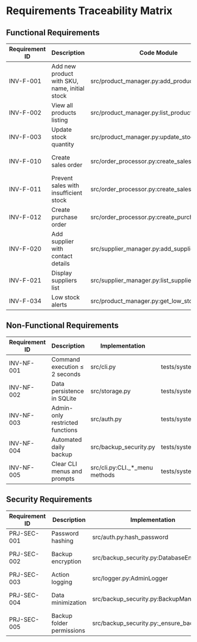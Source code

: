 # Requirements Traceability Matrix

## Functional Requirements

| Requirement ID | Description | Code Module | Test Case | Jira Story |
|---------------|-------------|-------------|-----------|------------|
| INV-F-001 | Add new product with SKU, name, initial stock | src/product_manager.py:add_product | tests/unit/test_product_manager.py:test_INV_F_001_add_product | INV-F-003 |
| INV-F-002 | View all products listing | src/product_manager.py:list_products | tests/unit/test_product_manager.py:test_INV_F_002_list_products | INV-F-002 |
| INV-F-003 | Update stock quantity | src/product_manager.py:update_stock | tests/unit/test_product_manager.py:test_INV_F_003_update_stock | INV-F-003 |
| INV-F-010 | Create sales order | src/order_processor.py:create_sales_order | tests/unit/test_order_processor.py:test_INV_F_010_create_sales_order | INV-F-010 |
| INV-F-011 | Prevent sales with insufficient stock | src/order_processor.py:create_sales_order | tests/unit/test_order_processor.py:test_INV_F_011_insufficient_stock | INV-F-011 |
| INV-F-012 | Create purchase order | src/order_processor.py:create_purchase_order | tests/unit/test_order_processor.py:test_INV_F_012_create_purchase_order | INV-F-017 |
| INV-F-020 | Add supplier with contact details | src/supplier_manager.py:add_supplier | tests/unit/test_supplier_manager.py:test_INV_F_020_add_supplier | INV-F-021 |
| INV-F-021 | Display suppliers list | src/supplier_manager.py:list_suppliers | tests/unit/test_supplier_manager.py:test_INV_F_021_list_suppliers | INV-F-021 |
| INV-F-034 | Low stock alerts | src/product_manager.py:get_low_stock_products | tests/unit/test_product_manager.py:test_get_low_stock_products | INV-34 |

## Non-Functional Requirements

| Requirement ID | Description | Implementation | Test Case | Jira Story |
|---------------|-------------|----------------|-----------|------------|
| INV-NF-001 | Command execution ≤ 2 seconds | src/cli.py | tests/system/test_cli_end_to_end.py:test_INV_NF_001_command_execution_time | INV-CI-01 |
| INV-NF-002 | Data persistence in SQLite | src/storage.py | tests/system/test_cli_end_to_end.py:test_INV_NF_002_data_persistence | INV-CI-01 |
| INV-NF-003 | Admin-only restricted functions | src/auth.py | tests/system/test_cli_end_to_end.py:test_INV_NF_003_admin_authentication | INV-SEC-01 |
| INV-NF-004 | Automated daily backup | src/backup_security.py | tests/system/test_cli_end_to_end.py:test_INV_NF_004_backup_creation | INV-BACKUP-01 |
| INV-NF-005 | Clear CLI menus and prompts | src/cli.py:CLI._*_menu methods | tests/system/test_cli_end_to_end.py | INV-CI-01 |

## Security Requirements

| Requirement ID | Description | Implementation | Test Case | Jira Story |
|---------------|-------------|----------------|-----------|------------|
| PRJ-SEC-001 | Password hashing | src/auth.py:hash_password | tests/system/test_cli_end_to_end.py:test_PRJ_SEC_001_password_hashing | INV-SEC-01 |
| PRJ-SEC-002 | Backup encryption | src/backup_security.py:DatabaseEncryptor | tests/integration/test_db_integration.py:test_db_integration_backup_restore | INV-BACKUP-01 |
| PRJ-SEC-003 | Action logging | src/logger.py:AdminLogger | tests/integration/test_db_integration.py | INV-LOG-01 |
| PRJ-SEC-004 | Data minimization | src/backup_security.py:BackupManager | tests/integration/test_db_integration.py | INV-BACKUP-01 |
| PRJ-SEC-005 | Backup folder permissions | src/backup_security.py:_ensure_backup_dir | tests/integration/test_db_integration.py | INV-BACKUP-01 |